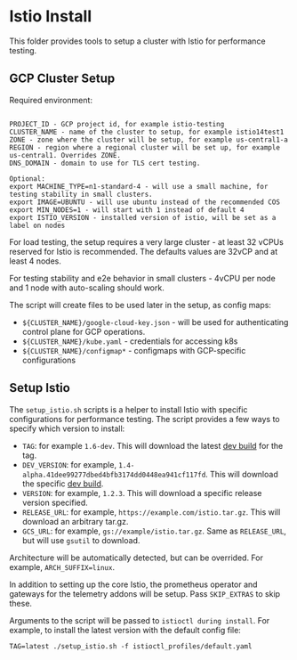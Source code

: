 # Istio Install

This folder provides tools to setup a cluster with Istio for performance testing.

## GCP Cluster Setup

Required environment:

```shell

PROJECT_ID - GCP project id, for example istio-testing
CLUSTER_NAME - name of the cluster to setup, for example istio14test1
ZONE - zone where the cluster will be setup, for example us-central1-a
REGION - region where a regional cluster will be set up, for example us-central1. Overrides ZONE.
DNS_DOMAIN - domain to use for TLS cert testing.

Optional:
export MACHINE_TYPE=n1-standard-4 - will use a small machine, for testing stability in small clusters.
export IMAGE=UBUNTU - will use ubuntu instead of the recommended COS
export MIN_NODES=1 - will start with 1 instead of default 4
export ISTIO_VERSION - installed version of istio, will be set as a label on nodes

```

For load testing, the setup requires a very large cluster - at least 32 vCPUs reserved for Istio is recommended.
The defaults values are 32vCP and at least 4 nodes.

For testing stability and e2e behavior in small clusters - 4vCPU per node and 1 node with auto-scaling should work.

The script will create files to be used later in the setup, as config maps:
- `${CLUSTER_NAME}/google-cloud-key.json` - will be used for authenticating control plane for GCP operations.
- `${CLUSTER_NAME}/kube.yaml` - credentials for accessing k8s
- `${CLUSTER_NAME}/configmap*` - configmaps with GCP-specific configurations

## Setup Istio

The `setup_istio.sh` scripts is a helper to install Istio with specific configurations for performance testing. The script
provides a few ways to specify which version to install:

* `TAG`: for example `1.6-dev`. This will download the latest [dev build](https://github.com/istio/istio/wiki/Dev%20Builds) for the tag.
* `DEV_VERSION`: for example, `1.4-alpha.41dee99277dbed4bfb3174dd0448ea941cf117fd`. This will download the specific [dev build](https://github.com/istio/istio/wiki/Dev%20Builds).
* `VERSION`: for example, `1.2.3`. This will download a specific release version specified.
* `RELEASE_URL`: for example, `https://example.com/istio.tar.gz`. This will download an arbitrary tar.gz.
* `GCS_URL`: for example, `gs://example/istio.tar.gz`. Same as `RELEASE_URL`, but will use `gsutil` to download.

Architecture will be automatically detected, but can be overrided. For example, `ARCH_SUFFIX=linux`.

In addition to setting up the core Istio, the prometheus operator and gateways for the telemetry addons will be setup. Pass `SKIP_EXTRAS` to skip these.

Arguments to the script will be passed to `istioctl during install`. For example, to install the latest version with the default config file:

```shell
TAG=latest ./setup_istio.sh -f istioctl_profiles/default.yaml
```

